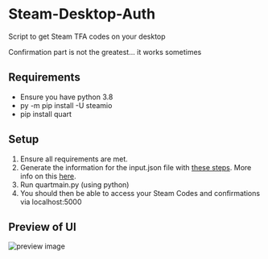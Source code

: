 # Steam-Desktop-Auth
Script to get Steam TFA codes on your desktop

Confirmation part is not the greatest... it works sometimes

## Requirements
- Ensure you have python 3.8
- py -m pip install -U steamio
- pip install quart

## Setup
1. Ensure all requirements are met.
2. Generate the information for the input.json file with [these steps](https://pastebin.com/rFHRrT88). More info on this [here](https://steam.readthedocs.io/en/stable/api/steam.guard.html).
3. Run quartmain.py (using python)
4. You should then be able to access your Steam Codes and confirmations via localhost:5000

## Preview of UI
![preview image](https://i.gyazo.com/c3719b4469f06b74070ac6b7043070d5.png)

